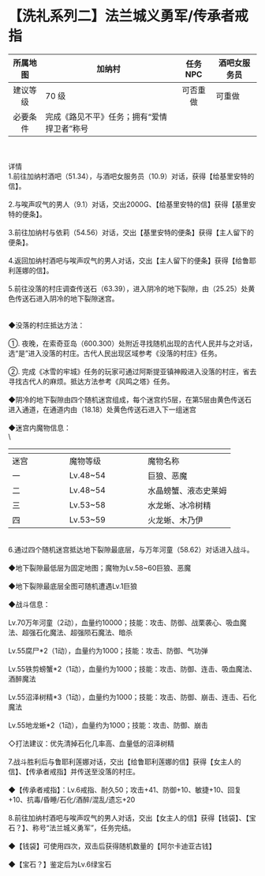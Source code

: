 # 【洗礼系列二】法兰城义勇军/传承者戒指

| 所属地图 | 加纳村                    | 任务NPC | 酒吧女服务员 |
| :--: | ---------------------- | :---: | ------ |
| 建议等级 | 70 级                   |  可否重做 | 可重做    |
| 必要条件 | 完成《路见不平》任务；拥有“爱情捍卫者”称号 |       |        |

\
\
详情\
1.前往加纳村酒吧（51.34），与酒吧女服务员（10.9）对话，获得【给基里安特的信】。\
\
2.与唉声叹气的男人（9.1）对话，交出2000G、【给基里安特的信】获得【基里安特的便条】。\
\
3.前往加纳村与依莉（54.56）对话，交出【基里安特的便条】获得【主人留下的便条】。\
\
4.返回加纳村酒吧与唉声叹气的男人对话，交出【主人留下的便条】获得【给鲁耶利莲娜的信】。\
\
5.前往没落的村庄调查传送石（63.39），进入阴冷的地下裂隙，由（25.25）处黄色传送石进入阴冷的地下裂隙迷宫。\
\
\
◆没落的村庄抵达方法：\
\
①. 夜晚，在索奇亚岛（600.300）处附近寻找随机出现的古代人民并与之对话，选“是”进入没落的村庄。古代人民出现区域参考《没落的村庄》任务。\
\
②. 完成《冰雪的牢城》任务的玩家可通过阿斯提亚镇神殿进入没落的村庄，省去寻找古代人的麻烦。抵达方法参考《风鸣之塔》任务。\
\
◆阴冷的地下裂隙由四个随机迷宫组成，每个迷宫约5层，在第5层由黄色传送石进入通道，在通道内由（18.18）处黄色传送石进入下一组迷宫\
\
◆迷宫内魔物信息：\
\


<table data-header-hidden><thead><tr><th width="100"></th><th width="143"></th><th></th></tr></thead><tbody><tr><td>迷宫</td><td>魔物等级</td><td>魔物名称</td></tr><tr><td>一</td><td>Lv.48~54</td><td>巨狼、恶魔</td></tr><tr><td>二</td><td>Lv.48~54</td><td>水晶螃蟹、液态史莱姆</td></tr><tr><td>三</td><td>Lv.53~58</td><td>水龙蜥、冰冷树精</td></tr><tr><td>四</td><td>Lv.53~59</td><td>火龙蜥、木乃伊</td></tr></tbody></table>

\
6.通过四个随机迷宫抵达地下裂隙最底层，与万年河童（58.62）对话进入战斗。\
\
◆地下裂隙最低层为固定地图；魔物为Lv.58\~60巨狼、恶魔\
\
◆地下裂隙最底层全图可随机遭遇Lv.1巨狼\
\
◆战斗信息：\
\
Lv.70万年河童（2动），血量约10000；技能：攻击、防御、战栗袭心、吸血魔法、超强石化魔法、超强陨石魔法、暗杀\
\
Lv.55腐尸\*2（1动），血量约为1000；技能：攻击、防御、气功弹\
\
Lv.55铁剪螃蟹\*2（1动），血量约为1000；技能：攻击、防御、连击、吸血魔法、酒醉魔法\
\
Lv.55沼泽树精\*3（1动），血量约为1000；技能：攻击、防御、崩击、连击、石化魔法\
\
Lv.55地龙蜥\*2（1动），血量约为1000；技能：攻击、防御、崩击\
\
◇打法建议：优先清掉石化几率高、血量低的沼泽树精\
\
7.战斗胜利后与鲁耶利莲娜对话，交出【给鲁耶利莲娜的信】获得【女主人的信】、【传承者戒指】并传送至没落的村庄。\
\
◆【传承者戒指】：Lv.6戒指、耐久50；攻击+41、防御+10、敏捷+10、回复+10、抗毒/昏睡/石化/酒醉/混乱/遗忘+20\
\
8.前往加纳村酒吧与唉声叹气的男人对话，交出【女主人的信】获得【钱袋】、【宝石？】、称号“法兰城义勇军”，任务完结。\
\
◆【钱袋】可使用四次，双击后获得随机数量的【阿尔卡迪亚古钱】\
\
◆【宝石？】鉴定后为Lv.6绿宝石
